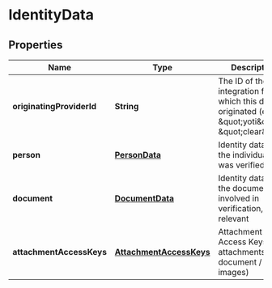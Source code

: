 

# IdentityData


## Properties

| Name | Type | Description | Notes |
|------------ | ------------- | ------------- | -------------|
|**originatingProviderId** | **String** | The ID of the integration from which this data originated (eg \&quot;yoti\&quot;, \&quot;clear\&quot;) |  [optional] |
|**person** | [**PersonData**](PersonData.md) | Identity data of the individual who was verified |  [optional] |
|**document** | [**DocumentData**](DocumentData.md) | Identity data of the document involved in verification, if relevant |  [optional] |
|**attachmentAccessKeys** | [**AttachmentAccessKeys**](AttachmentAccessKeys.md) | Attachment Access Keys for attachments (eg document / selfie images) |  [optional] |




